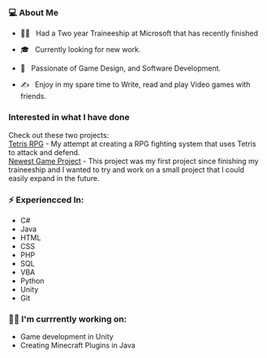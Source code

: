 
<h3> 💻 About Me </h3>

- 👩‍💻 &nbsp; Had a Two year Traineeship at Microsoft that has recently finished

- 🎓 &nbsp; Currently looking for new work.

- 🌱 &nbsp; Passionate of Game Design, and Software Development.

- ✍️ &nbsp; Enjoy in my spare time to Write, read and play Video games with friends.

<h3> Interested in what I have done</h3>
Check out these two projects: 
<br><a href="https://github.com/willpk03/TetrisRPG">Tetris RPG</a> - My attempt at creating a RPG fighting system that uses Tetris to attack and defend. 
<br><a href="https://github.com/willpk03/Run-in-Bullet-Hell-">Newest Game Project</a> - This project was my first project since finishing my traineeship and I wanted to try and work on a small project that I could easily expand in the future. 

### ⚡ Experiencced In:
- C#
- Java
- HTML
- CSS
- PHP
- SQL
- VBA
- Python
- Unity
- Git

### 👩‍💻 I'm currrently working on:
- Game development in Unity
- Creating Minecraft Plugins in Java


